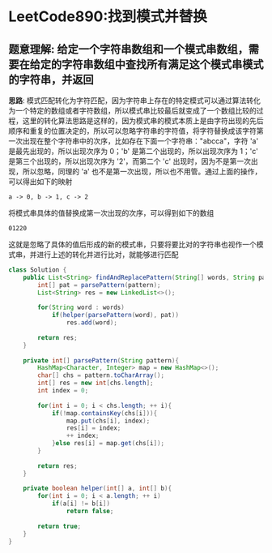 # LeetCode890:找到模式并替换

## 题意理解: 给定一个字符串数组和一个模式串数组，需要在给定的字符串数组中查找所有满足这个模式串模式的字符串，并返回

**思路**: 模式匹配转化为字符匹配，因为字符串上存在的特定模式可以通过算法转化为一个特定的数组或者字符数组，所以模式串比较最后就变成了一个数组比较的过程，这里的转化算法思路是这样的，因为模式串的模式本质上是由字符出现的先后顺序和重复的位置决定的，所以可以忽略字符串的字符值，将字符替换成该字符第一次出现在整个字符串中的次序，比如存在下面一个字符串："abcca"，字符 'a' 是最先出现的，所以出现次序为 0；'b' 是第二个出现的，所以出现次序为 1；'c' 是第三个出现的，所以出现次序为 '2'，而第二个 'c' 出现时，因为不是第一次出现，所以忽略，同理的 'a' 也不是第一次出现，所以也不用管。通过上面的操作，可以得出如下的映射

`a -> 0, b -> 1, c -> 2`

将模式串具体的值替换成第一次出现的次序，可以得到如下的数组

`01220`

这就是忽略了具体的值后形成的新的模式串，只要将要比对的字符串也视作一个模式串，并进行上述的转化并进行比对，就能够进行匹配

```java
class Solution {
    public List<String> findAndReplacePattern(String[] words, String pattern) {
        int[] pat = parsePattern(pattern);
        List<String> res = new LinkedList<>();
        
        for(String word : words)
            if(helper(parsePattern(word), pat))
                res.add(word);
        
        return res;
    }
    
    private int[] parsePattern(String pattern){
        HashMap<Character, Integer> map = new HashMap<>();
        char[] chs = pattern.toCharArray();
        int[] res = new int[chs.length];
        int index = 0;
        
        for(int i = 0; i < chs.length; ++ i){
            if(!map.containsKey(chs[i])){
                map.put(chs[i], index);
                res[i] = index;
                ++ index;
            }else res[i] = map.get(chs[i]);
        }
        
        return res;
    }
    
    private boolean helper(int[] a, int[] b){
        for(int i = 0; i < a.length; ++ i)
            if(a[i] != b[i])
                return false;
        
        return true;
    }
}
```
